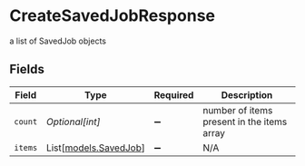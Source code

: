 # CreateSavedJobResponse

a list of SavedJob objects


## Fields

| Field                                          | Type                                           | Required                                       | Description                                    |
| ---------------------------------------------- | ---------------------------------------------- | ---------------------------------------------- | ---------------------------------------------- |
| `count`                                        | *Optional[int]*                                | :heavy_minus_sign:                             | number of items present in the items array     |
| `items`                                        | List[[models.SavedJob](../models/savedjob.md)] | :heavy_minus_sign:                             | N/A                                            |